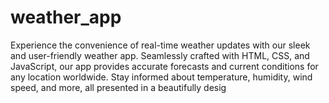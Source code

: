 # weather_app
Experience the convenience of real-time weather updates with our sleek and user-friendly weather app. Seamlessly crafted with HTML, CSS, and JavaScript, our app provides accurate forecasts and current conditions for any location worldwide. Stay informed about temperature, humidity, wind speed, and more, all presented in a beautifully desig
